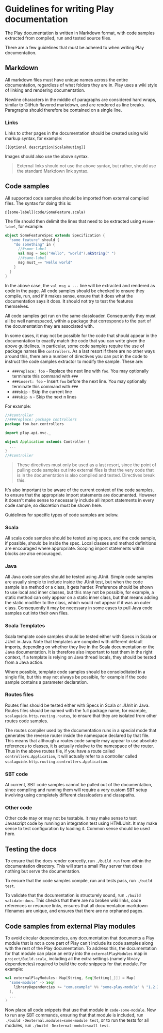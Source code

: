 <!--- Copyright (C) 2009-2013 Typesafe Inc. <http://www.typesafe.com> -->
# Guidelines for writing Play documentation

The Play documentation is written in Markdown format, with code samples extracted from compiled, run and tested source files.

There are a few guidelines that must be adhered to when writing Play documentation.

## Markdown

All markdown files must have unique names across the entire documentation, regardless of what folders they are in.  Play uses a wiki style of linking and rendering documentation.

Newline characters in the middle of paragraphs are considered hard wraps, similar to GitHub flavored markdown, and are rendered as line breaks.  Paragraphs should therefore be contained on a single line.

### Links

Links to other pages in the documentation should be created using wiki markup syntax, for example:

    [[Optional description|ScalaRouting]]

Images should also use the above syntax.

> External links should not use the above syntax, but rather, should use the standard Markdown link syntax.

## Code samples

All supported code samples should be imported from external compiled files.  The syntax for doing this is:

    @[some-label](code/SomeFeature.scala)

The file should then delimit the lines that need to be extracted using `#some-label`, for example:

```scala
object SomeFeatureSpec extends Specification {
  "some feature" should {
    "do something" in {
      //#some-label
      val msg = Seq("Hello", "world").mkString(" ")
      //#same-label
      msg must_== "Hello world"
    }
  }
}
```

In the above case, the ``val msg = ...`` line will be extracted and rendered as code in the page.  All code samples should be checked to ensure they compile, run, and if it makes sense, ensure that it does what the documentation says it does.  It should not try to test the features themselves.

All code samples get run on the same classloader.  Consequently they must all be well namespaced, within a package that corresponds to the part of the documentation they are associated with.

In some cases, it may not be possible for the code that should appear in the documentation to exactly match the code that you can write given the above guidelines.  In particular, some code samples require the use of package names like `controllers`.  As a last resort if there are no other ways around this, there are a number of directives you can put in the code to instruct the code samples extractor to modify the sample.  These are:

* `###replace: foo` - Replace the next line with `foo`.  You may optionally terminate this command with `###`
* `###insert: foo` - Insert `foo` before the next line.  You may optionally terminate this command with `###`
* `###skip` - Skip the current line
* `###skip n` - Skip the next n lines

For example:

```scala
//#controller
//###replace: package controllers
package foo.bar.controllers

import play.api.mvc._

object Application extends Controller {
  ...
}
//#controller
```

> These directives must only be used as a last resort, since the point of pulling code samples out into external files is that the very code that is in the documentation is also compiled and tested.  Directives break this.

It's also important to be aware of the current context of the code samples, to ensure that the appropriate import statements are documented.  However it doesn't make sense to necessarily include all import statements in every code sample, so discretion must be shown here.

Guidelines for specific types of code samples are below.

### Scala

All scala code samples should be tested using specs, and the code sample, if possible, should be inside the spec.  Local classes and method definitions are encouraged where appropriate.  Scoping import statements within blocks are also encouraged.

### Java

All Java code samples should be tested using JUnit.  Simple code samples are usually simple to include inside the JUnit test, but when the code sample is a method or a class, it gets harder.  Preference should be shown to use local and inner classes, but this may not be possible, for example, a static method can only appear on a static inner class, but that means adding the static modifier to the class, which would not appear if it was an outer class.  Consequently it may be necessary in some cases to pull Java code samples out into their own files.

### Scala Templates

Scala template code samples should be tested either with Specs in Scala or JUnit in Java.  Note that templates are compiled with different default imports, depending on whether they live in the Scala documentation or the Java documentation.  It is therefore also important to test them in the right context, if a template is relying on Java thread locals, they should be tested from a Java action.

Where possible, template code samples should be consoloditated in a single file, but this may not always be possible, for example if the code sample contains a parameter declaration.

### Routes files

Routes files should be tested either with Specs in Scala or JUnit in Java.  Routes files should be named with the full package name, for example, `scalaguide.http.routing.routes`, to ensure that they are isolated from other routes code samples.

The routes compiler used by the documentation runs in a special mode that generates the reverse router inside the namespace declared by that file.  This means that although a routes code sample may appear to use absolute references to classes, it is actually relative to the namespace of the router.  Thus in the above routes file, if you have a route called `controllers.Application`, it will actually refer to a controller called `scalaguide.http.routing.controllers.Application`.

### SBT code

At current, SBT code samples cannot be pulled out of the documentation, since compiling and running them will require a very custom SBT setup involving using completely different classloaders and classpaths.

### Other code

Other code may or may not be testable.  It may make sense to test Javascript code by running an integration test using HTMLUnit.  It may make sense to test configuration by loading it.  Common sense should be used here.

## Testing the docs

To ensure that the docs render correctly, run `./build run` from within the documentation directory.  This will start a small Play server that does nothing but serve the documentation.

To ensure that the code samples compile, run and tests pass, run `./build test`.

To validate that the documentation is structurely sound, run `./build validate-docs`.  This checks that there are no broken wiki links, code references or resource links, ensures that all documentation markdown filenames are unique, and ensures that there are no orphaned pages.

## Code samples from external Play modules

To avoid circular dependencies, any documentation that documents a Play module that is not a core part of Play can't include its code samples along with the rest of the Play documentation.  To address this, the documentation for that module can place an entry into the `externalPlayModules` map in `project/Build.scala`, including all the extra settings (namely library dependencies) required to build the code snippets for that module.  For example:

```scala
val externalPlayModules: Map[String, Seq[Setting[_]]] = Map(
  "some-module" -> Seq(
    libraryDependencies += "com.example" %% "some-play-module" % "1.2.3" % "test"
  ),
  ...
)
```

Now place all code snippets that use that module in `code-some-module`.  Now to run any SBT commands, ensuring that that module is included, run `./build -Dexternal.modules=some-module test`, or to run the tests for all modules, run `./build -Dexternal-modules=all test`.
